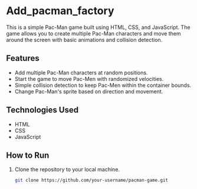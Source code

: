 # Add_pacman_factory

This is a simple Pac-Man game built using HTML, CSS, and JavaScript. The game allows you to create multiple Pac-Man characters and move them around the screen with basic animations and collision detection.

## Features

- Add multiple Pac-Man characters at random positions.
- Start the game to move Pac-Men with randomized velocities.
- Simple collision detection to keep Pac-Men within the container bounds.
- Change Pac-Man's sprite based on direction and movement.

## Technologies Used

- HTML
- CSS
- JavaScript

## How to Run

1. Clone the repository to your local machine.
   ```bash
   git clone https://github.com/your-username/pacman-game.git
